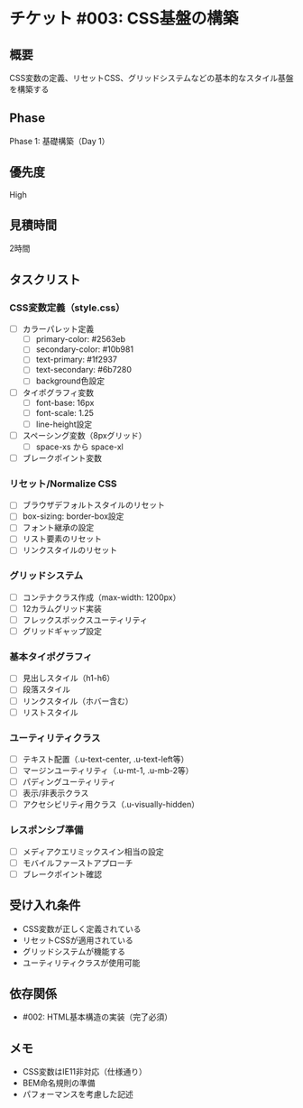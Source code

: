 # チケット #003: CSS基盤の構築

## 概要
CSS変数の定義、リセットCSS、グリッドシステムなどの基本的なスタイル基盤を構築する

## Phase
Phase 1: 基礎構築（Day 1）

## 優先度
High

## 見積時間
2時間

## タスクリスト

### CSS変数定義（style.css）
- [ ] カラーパレット定義
  - [ ] primary-color: #2563eb
  - [ ] secondary-color: #10b981
  - [ ] text-primary: #1f2937
  - [ ] text-secondary: #6b7280
  - [ ] background色設定
- [ ] タイポグラフィ変数
  - [ ] font-base: 16px
  - [ ] font-scale: 1.25
  - [ ] line-height設定
- [ ] スペーシング変数（8pxグリッド）
  - [ ] space-xs から space-xl
- [ ] ブレークポイント変数

### リセット/Normalize CSS
- [ ] ブラウザデフォルトスタイルのリセット
- [ ] box-sizing: border-box設定
- [ ] フォント継承の設定
- [ ] リスト要素のリセット
- [ ] リンクスタイルのリセット

### グリッドシステム
- [ ] コンテナクラス作成（max-width: 1200px）
- [ ] 12カラムグリッド実装
- [ ] フレックスボックスユーティリティ
- [ ] グリッドギャップ設定

### 基本タイポグラフィ
- [ ] 見出しスタイル（h1-h6）
- [ ] 段落スタイル
- [ ] リンクスタイル（ホバー含む）
- [ ] リストスタイル

### ユーティリティクラス
- [ ] テキスト配置（.u-text-center, .u-text-left等）
- [ ] マージンユーティリティ（.u-mt-1, .u-mb-2等）
- [ ] パディングユーティリティ
- [ ] 表示/非表示クラス
- [ ] アクセシビリティ用クラス（.u-visually-hidden）

### レスポンシブ準備
- [ ] メディアクエリミックスイン相当の設定
- [ ] モバイルファーストアプローチ
- [ ] ブレークポイント確認

## 受け入れ条件
- CSS変数が正しく定義されている
- リセットCSSが適用されている
- グリッドシステムが機能する
- ユーティリティクラスが使用可能

## 依存関係
- #002: HTML基本構造の実装（完了必須）

## メモ
- CSS変数はIE11非対応（仕様通り）
- BEM命名規則の準備
- パフォーマンスを考慮した記述